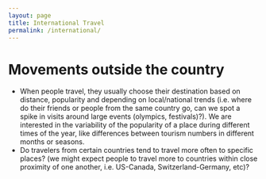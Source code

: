 ```yaml
---
layout: page
title: International Travel
permalink: /international/
---
```


# Movements outside the country
- When people travel, they usually choose their destination based on distance, popularity and depending on local/national trends (i.e. where do their friends or people from the same country go, can we spot a spike in visits around large events (olympics, festivals)?). We are interested in the variability of the popularity of a place during different times of the year, like differences between tourism numbers in different months or seasons.
- Do travelers from certain countries tend to travel more often to specific places? (we might expect people to travel more to countries within close proximity of one another, i.e. US-Canada, Switzerland-Germany, etc)?

